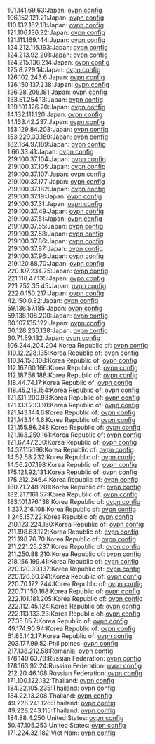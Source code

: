 101.141.69.63:Japan: [ovpn config](vpn/101_141_69_63.ovpn)  
106.152.121.21:Japan: [ovpn config](vpn/106_152_121_21.ovpn)  
110.132.162.18:Japan: [ovpn config](vpn/110_132_162_18.ovpn)  
121.106.136.32:Japan: [ovpn config](vpn/121_106_136_32.ovpn)  
121.111.169.144:Japan: [ovpn config](vpn/121_111_169_144.ovpn)  
124.212.116.193:Japan: [ovpn config](vpn/124_212_116_193.ovpn)  
124.213.92.201:Japan: [ovpn config](vpn/124_213_92_201.ovpn)  
124.215.136.214:Japan: [ovpn config](vpn/124_215_136_214.ovpn)  
125.8.229.14:Japan: [ovpn config](vpn/125_8_229_14.ovpn)  
126.102.243.6:Japan: [ovpn config](vpn/126_102_243_6.ovpn)  
126.150.137.238:Japan: [ovpn config](vpn/126_150_137_238.ovpn)  
126.28.206.181:Japan: [ovpn config](vpn/126_28_206_181.ovpn)  
133.51.254.13:Japan: [ovpn config](vpn/133_51_254_13.ovpn)  
139.101.126.20:Japan: [ovpn config](vpn/139_101_126_20.ovpn)  
14.132.111.120:Japan: [ovpn config](vpn/14_132_111_120.ovpn)  
14.133.42.237:Japan: [ovpn config](vpn/14_133_42_237.ovpn)  
153.129.84.203:Japan: [ovpn config](vpn/153_129_84_203.ovpn)  
153.229.39.189:Japan: [ovpn config](vpn/153_229_39_189.ovpn)  
182.164.97.189:Japan: [ovpn config](vpn/182_164_97_189.ovpn)  
1.66.33.41:Japan: [ovpn config](vpn/1_66_33_41.ovpn)  
219.100.37.104:Japan: [ovpn config](vpn/219_100_37_104.ovpn)  
219.100.37.105:Japan: [ovpn config](vpn/219_100_37_105.ovpn)  
219.100.37.107:Japan: [ovpn config](vpn/219_100_37_107.ovpn)  
219.100.37.177:Japan: [ovpn config](vpn/219_100_37_177.ovpn)  
219.100.37.182:Japan: [ovpn config](vpn/219_100_37_182.ovpn)  
219.100.37.19:Japan: [ovpn config](vpn/219_100_37_19.ovpn)  
219.100.37.31:Japan: [ovpn config](vpn/219_100_37_31.ovpn)  
219.100.37.49:Japan: [ovpn config](vpn/219_100_37_49.ovpn)  
219.100.37.51:Japan: [ovpn config](vpn/219_100_37_51.ovpn)  
219.100.37.55:Japan: [ovpn config](vpn/219_100_37_55.ovpn)  
219.100.37.58:Japan: [ovpn config](vpn/219_100_37_58.ovpn)  
219.100.37.86:Japan: [ovpn config](vpn/219_100_37_86.ovpn)  
219.100.37.87:Japan: [ovpn config](vpn/219_100_37_87.ovpn)  
219.100.37.96:Japan: [ovpn config](vpn/219_100_37_96.ovpn)  
219.120.88.70:Japan: [ovpn config](vpn/219_120_88_70.ovpn)  
220.107.234.75:Japan: [ovpn config](vpn/220_107_234_75.ovpn)  
221.118.47.135:Japan: [ovpn config](vpn/221_118_47_135.ovpn)  
221.252.35.45:Japan: [ovpn config](vpn/221_252_35_45.ovpn)  
222.0.150.217:Japan: [ovpn config](vpn/222_0_150_217.ovpn)  
42.150.0.82:Japan: [ovpn config](vpn/42_150_0_82.ovpn)  
59.136.57.185:Japan: [ovpn config](vpn/59_136_57_185.ovpn)  
59.138.108.200:Japan: [ovpn config](vpn/59_138_108_200.ovpn)  
60.107.135.122:Japan: [ovpn config](vpn/60_107_135_122.ovpn)  
60.128.236.138:Japan: [ovpn config](vpn/60_128_236_138.ovpn)  
60.71.59.132:Japan: [ovpn config](vpn/60_71_59_132.ovpn)  
106.244.204.204:Korea Republic of: [ovpn config](vpn/106_244_204_204.ovpn)  
110.12.228.135:Korea Republic of: [ovpn config](vpn/110_12_228_135.ovpn)  
110.14.153.108:Korea Republic of: [ovpn config](vpn/110_14_153_108.ovpn)  
112.167.60.166:Korea Republic of: [ovpn config](vpn/112_167_60_166.ovpn)  
112.187.58.188:Korea Republic of: [ovpn config](vpn/112_187_58_188.ovpn)  
118.44.74.17:Korea Republic of: [ovpn config](vpn/118_44_74_17.ovpn)  
118.45.218.154:Korea Republic of: [ovpn config](vpn/118_45_218_154.ovpn)  
121.131.200.93:Korea Republic of: [ovpn config](vpn/121_131_200_93.ovpn)  
121.133.233.91:Korea Republic of: [ovpn config](vpn/121_133_233_91.ovpn)  
121.143.144.6:Korea Republic of: [ovpn config](vpn/121_143_144_6.ovpn)  
121.143.144.6:Korea Republic of: [ovpn config](vpn/121_143_144_6.ovpn)  
121.155.86.248:Korea Republic of: [ovpn config](vpn/121_155_86_248.ovpn)  
121.163.250.161:Korea Republic of: [ovpn config](vpn/121_163_250_161.ovpn)  
121.67.47.230:Korea Republic of: [ovpn config](vpn/121_67_47_230.ovpn)  
14.37.115.196:Korea Republic of: [ovpn config](vpn/14_37_115_196.ovpn)  
14.52.58.232:Korea Republic of: [ovpn config](vpn/14_52_58_232.ovpn)  
14.56.207.198:Korea Republic of: [ovpn config](vpn/14_56_207_198.ovpn)  
175.121.92.131:Korea Republic of: [ovpn config](vpn/175_121_92_131.ovpn)  
175.212.246.4:Korea Republic of: [ovpn config](vpn/175_212_246_4.ovpn)  
180.71.248.201:Korea Republic of: [ovpn config](vpn/180_71_248_201.ovpn)  
182.217.161.57:Korea Republic of: [ovpn config](vpn/182_217_161_57.ovpn)  
183.101.176.138:Korea Republic of: [ovpn config](vpn/183_101_176_138.ovpn)  
1.237.216.108:Korea Republic of: [ovpn config](vpn/1_237_216_108.ovpn)  
1.245.157.22:Korea Republic of: [ovpn config](vpn/1_245_157_22.ovpn)  
210.123.224.160:Korea Republic of: [ovpn config](vpn/210_123_224_160.ovpn)  
211.198.63.122:Korea Republic of: [ovpn config](vpn/211_198_63_122.ovpn)  
211.198.76.70:Korea Republic of: [ovpn config](vpn/211_198_76_70.ovpn)  
211.221.25.237:Korea Republic of: [ovpn config](vpn/211_221_25_237.ovpn)  
211.250.88.210:Korea Republic of: [ovpn config](vpn/211_250_88_210.ovpn)  
218.156.199.41:Korea Republic of: [ovpn config](vpn/218_156_199_41.ovpn)  
220.120.39.137:Korea Republic of: [ovpn config](vpn/220_120_39_137.ovpn)  
220.126.60.241:Korea Republic of: [ovpn config](vpn/220_126_60_241.ovpn)  
220.70.172.244:Korea Republic of: [ovpn config](vpn/220_70_172_244.ovpn)  
220.71.150.168:Korea Republic of: [ovpn config](vpn/220_71_150_168.ovpn)  
222.101.181.205:Korea Republic of: [ovpn config](vpn/222_101_181_205.ovpn)  
222.112.45.124:Korea Republic of: [ovpn config](vpn/222_112_45_124.ovpn)  
222.113.133.23:Korea Republic of: [ovpn config](vpn/222_113_133_23.ovpn)  
27.35.85.7:Korea Republic of: [ovpn config](vpn/27_35_85_7.ovpn)  
49.174.90.94:Korea Republic of: [ovpn config](vpn/49_174_90_94.ovpn)  
61.85.142.17:Korea Republic of: [ovpn config](vpn/61_85_142_17.ovpn)  
203.177.99.52:Philippines: [ovpn config](vpn/203_177_99_52.ovpn)  
217.138.212.58:Romania: [ovpn config](vpn/217_138_212_58.ovpn)  
178.140.63.78:Russian Federation: [ovpn config](vpn/178_140_63_78.ovpn)  
178.163.92.24:Russian Federation: [ovpn config](vpn/178_163_92_24.ovpn)  
212.20.46.108:Russian Federation: [ovpn config](vpn/212_20_46_108.ovpn)  
171.100.122.132:Thailand: [ovpn config](vpn/171_100_122_132.ovpn)  
184.22.105.235:Thailand: [ovpn config](vpn/184_22_105_235.ovpn)  
184.22.13.208:Thailand: [ovpn config](vpn/184_22_13_208.ovpn)  
49.228.241.126:Thailand: [ovpn config](vpn/49_228_241_126.ovpn)  
49.228.243.115:Thailand: [ovpn config](vpn/49_228_243_115.ovpn)  
184.88.4.250:United States: [ovpn config](vpn/184_88_4_250.ovpn)  
50.47.105.253:United States: [ovpn config](vpn/50_47_105_253.ovpn)  
171.224.32.182:Viet Nam: [ovpn config](vpn/171_224_32_182.ovpn)  
